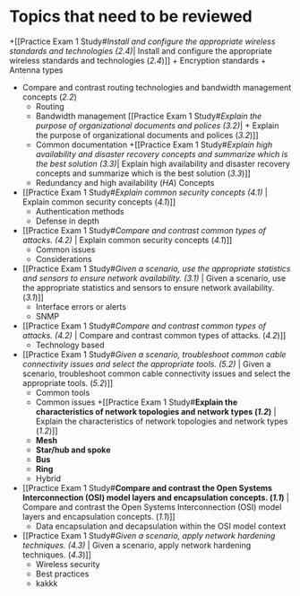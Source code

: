 # Topics that need to be reviewed
+[[Practice Exam 1 Study#*Install and configure the appropriate wireless standards and technologies (*2.4*)*|  Install and configure the appropriate wireless standards and technologies (*2.4*)]]
	+ Encryption standards
	+ Antenna types
+ Compare and contrast routing technologies and bandwidth management concepts (*2.2*)
	+ Routing
	+ Bandwidth management
[[Practice Exam 1 Study#*Explain the purpose of organizational documents and polices (3.2)*| + Explain the purpose of organizational documents and polices (*3.2*)]]
	+ Common documentation
+[[Practice Exam 1 Study#*Explain high availability and disaster recovery concepts and summarize which is the best solution (3.3)*|  Explain high availability and disaster recovery concepts and summarize which is the best solution (*3.3*)]]
	+ Redundancy and high availability (*HA*) Concepts
+ [[Practice Exam 1 Study#*Explain common security concepts (4.1)* |  Explain common security concepts (*4.1*)]]
	+ Authentication methods
	+ Defense in depth
+ [[Practice Exam 1 Study#*Compare and contrast common types of attacks. (4.2)* |  Explain common security concepts (*4.1*)]]
	+ Common issues
	+ Considerations
+ [[Practice Exam 1 Study#*Given a scenario, use the appropriate statistics and sensors to ensure network availability. (3.1)* | Given a scenario, use the appropriate statistics and sensors to ensure network availability. (*3.1*)]]
	+ Interface errors or alerts
	+ SNMP
+ [[Practice Exam 1 Study#*Compare and contrast common types of attacks. (4.2)* | Compare and contrast common types of attacks. (*4.2*)]]
	+ Technology based
+ [[Practice Exam 1 Study#*Given a scenario, troubleshoot common cable connectivity issues and select the appropriate tools. (5.2)* | Given a scenario, troubleshoot common cable connectivity issues and select the appropriate tools. (*5.2*)]]
	+ Common tools
	+ Common issues
+[[Practice Exam 1 Study#**Explain the characteristics of network topologies and network types (*1.2*)** |  Explain the characteristics of network topologies and network types (*1.2*)]]
	+ **Mesh**
	+ **Star/hub and spoke**
	+ **Bus**
	+ **Ring**
	+ Hybrid
+ [[Practice Exam 1 Study#**Compare and contrast the Open Systems Interconnection (OSI) model layers and encapsulation concepts. (*1.1*)** | Compare and contrast the Open Systems Interconnection (OSI) model layers and encapsulation concepts. (*1.1*)]]
	+ Data encapsulation and decapsulation within the OSI model context
+ [[Practice Exam 1 Study#*Given a scenario, apply network hardening techniques. (4.3)* | Given a scenario, apply network hardening techniques. (*4.3*)]]
	+ Wireless security
	+ Best practices
	+ kakkk